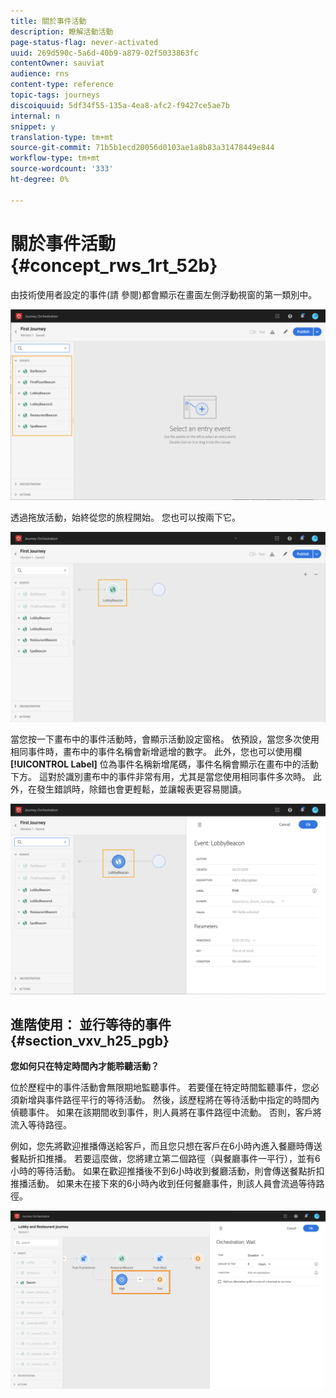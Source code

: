 ```yaml
---
title: 關於事件活動
description: 瞭解活動活動
page-status-flag: never-activated
uuid: 269d590c-5a6d-40b9-a879-02f5033863fc
contentOwner: sauviat
audience: rns
content-type: reference
topic-tags: journeys
discoiquuid: 5df34f55-135a-4ea8-afc2-f9427ce5ae7b
internal: n
snippet: y
translation-type: tm+mt
source-git-commit: 71b5b1ecd20056d0103ae1a8b83a31478449e844
workflow-type: tm+mt
source-wordcount: '333'
ht-degree: 0%

---
```



# 關於事件活動 {#concept_rws_1rt_52b}

由技術使用者設定的事件(請 [](../event/about-events.md)參閱)都會顯示在畫面左側浮動視窗的第一類別中。

![](../assets/journey43.png)

透過拖放活動，始終從您的旅程開始。 您也可以按兩下它。

![](../assets/journey44.png)

當您按一下畫布中的事件活動時，會顯示活動設定窗格。 依預設，當您多次使用相同事件時，畫布中的事件名稱會新增遞增的數字。 此外，您也可以使用欄 **[!UICONTROL Label]** 位為事件名稱新增尾碼，事件名稱會顯示在畫布中的活動下方。 這對於識別畫布中的事件非常有用，尤其是當您使用相同事件多次時。 此外，在發生錯誤時，除錯也會更輕鬆，並讓報表更容易閱讀。

![](../assets/journey33.png)

## 進階使用： 並行等待的事件{#section_vxv_h25_pgb}

**您如何只在特定時間內才能聆聽活動？**

位於歷程中的事件活動會無限期地監聽事件。 若要僅在特定時間監聽事件，您必須新增與事件路徑平行的等待活動。 然後，該歷程將在等待活動中指定的時間內偵聽事件。 如果在該期間收到事件，則人員將在事件路徑中流動。 否則，客戶將流入等待路徑。

例如，您先將歡迎推播傳送給客戶，而且您只想在客戶在6小時內進入餐廳時傳送餐點折扣推播。 若要這麼做，您將建立第二個路徑（與餐廳事件一平行），並有6小時的等待活動。 如果在歡迎推播後不到6小時收到餐廳活動，則會傳送餐點折扣推播活動。 如果未在接下來的6小時內收到任何餐廳事件，則該人員會流過等待路徑。

![](../assets/journeyuc2_31.png)
